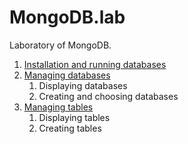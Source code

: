 # MongoDB.lab

Laboratory of MongoDB.

1. [Installation and running databases](installation_and_running.md)
2. [Managing databases](managing_databases.md)
    1. Displaying databases
    2. Creating and choosing databases
3. [Managing tables](managing-tables.md)
    1. Displaying tables
    2. Creating tables
